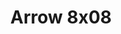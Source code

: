 ---
layout: episodios
title: "Arrow 8x08"
url_serie_padre: 'arrow/temporada-8'
category: 'series'
capitulo: 'yes'
anio: '2019'
prev: 'capitulo-7'
proximo: 'capitulo-9'
sandbox: allow-same-origin allow-forms
idioma: 'Subtitulado'
calidad: 'Full HD'
reproductores_otros: ["https://feurl.com/v/g86rrh-xyqpd0p7","Subtitulado","https://feurl.com/v/47jd0hzwy08-xje","Subtitulado"]
reproductor: 'fembed'
clasificacion: '+10'
tags:
- Ciencia-Ficcion
---